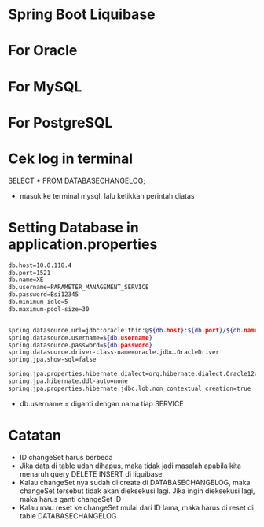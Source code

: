 # Spring Boot Liquibase

# For Oracle

<changeSet author="your_name" id="create-table-example" context="example">
    <createTable tableName="example_table">
        <column name="is_active" type="NUMBER(1)" defaultValueNumeric="1">
            <constraints nullable="false"/>
        </column>
    </createTable>
</changeSet>

# For MySQL

<changeSet author="your_name" id="create-table-example" context="example">
    <createTable tableName="example_table">
        <column name="is_active" type="TINYINT" defaultValueNumeric="1">
            <constraints nullable="false"/>
        </column>
    </createTable>
</changeSet>

# For PostgreSQL

<changeSet author="your_name" id="create-table-example" context="example">
    <createTable tableName="example_table">
        <column name="is_active" type="BOOLEAN"/>
    </createTable>
</changeSet>


# Cek log in terminal 

SELECT * FROM DATABASECHANGELOG;

- masuk ke terminal mysql, lalu ketikkan perintah diatas

# Setting Database in application.properties

```bash
db.host=10.0.118.4
db.port=1521
db.name=XE
db.username=PARAMETER_MANAGEMENT_SERVICE
db.password=Bsi12345
db.minimum-idle=5
db.maximum-pool-size=30


spring.datasource.url=jdbc:oracle:thin:@${db.host}:${db.port}/${db.name}
spring.datasource.username=${db.username}
spring.datasource.password=${db.password}
spring.datasource.driver-class-name=oracle.jdbc.OracleDriver
spring.jpa.show-sql=false

spring.jpa.properties.hibernate.dialect=org.hibernate.dialect.Oracle12cDialect
spring.jpa.hibernate.ddl-auto=none
spring.jpa.properties.hibernate.jdbc.lob.non_contextual_creation=true
```

- db.username = diganti dengan nama tiap SERVICE

# Catatan

- ID changeSet harus berbeda
- Jika data di table udah dihapus, maka tidak jadi masalah apabila kita menaruh query DELETE INSERT di liquibase
- Kalau changeSet nya sudah di create di DATABASECHANGELOG, maka changeSet tersebut tidak akan dieksekusi lagi. Jika ingin dieksekusi lagi, maka harus ganti changeSet ID
- Kalau mau reset ke changeSet mulai dari ID lama, maka harus di reset di table DATABASECHANGELOG